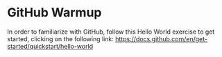 # GitHub Warmup

In order to familiarize with GitHub, follow this Hello World exercise to get started, clicking on the following link: https://docs.github.com/en/get-started/quickstart/hello-world

